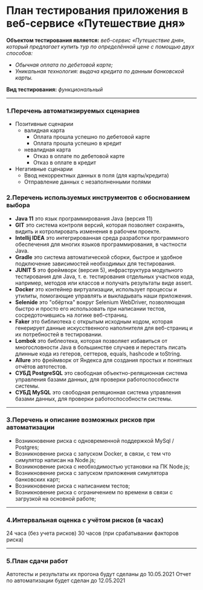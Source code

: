 # План тестирования приложения в веб-сервисе «Путешествие дня»
**Объектом тестирования является:** _веб-сервис «Путешествие дня», который предлагает купить тур по определённой цене с помощью двух способов:_
                                                                           
 * _Обычная оплата по дебетовой карте;_
 * _Уникальная технология: выдача кредита по данным банковской карты._

**Вид тестирования:** _функциональный_ 

---
### 1.Перечень автоматизируемых сценариев
 * Позитивные сценарии 
    * валидная карта
      * Оплата прошла успешно  по дебетовой карте
      * Оплата прошла успешно в кредит   
    * невалидная карта   
      * Отказ в оплате по дебетовой карте
      * Отказ в оплате в кредит  
  * Негативные сценарии
    * Ввод некорректных данных в поля (для карты/кредита)
    * Отправление данных с незаполненными полями

### 2.Перечень используемых инструментов с обоснованием выбора
* **Java 11** это язык программирования Java (версия 11)
* **GIT** это система контроля версий, которая позволяет сохранять, видить и котролировать изменения в рабочем проекте.
* **Intellij IDEA** это интегрированная среда разработки программного обеспечения для многих языков программирования, в частности Java.
* **Gradle** это система автоматической сборки, быстрое и удобное подключение зависимостей необходимых для тестирования.
* **JUNIT 5** это фреймворк (версия 5), инфраструктура модульного тестирования для Java,  т. е. тестирования отдельных участков кода, например, методов или классов и получать результаты виде assert.
* **Docker** это контейнер виртуализации, использует процессы и утилиты, помогающие управлять и выкладывать наши приложения.
* **Selenide** это "обёртка" вокруг Selenium WebDriver, позволяющая быстро и просто его использовать при написании тестов, сосредоточившись на логике веб-страниц.
* **Faker** это библиотека с открытым исходным кодом, которая генерирует данные искусственного наполнителя для веб-страниц и их потребностей в тестировании.
* **Lombok** это библеотека, которая позволяет избавиться от многословности Java в большинстве случаев и перестать писать длинные  кода из гетеров, сеттеров, equals, hashcode и toString.
* **Allure** это фреймворк от Яндекса для создания простых и понятных отчётов автотестов.
* **СУБД PostgreSQL**  это свободная объектно-реляционная система управления базами данных, для проверки работоспособности системы.
* **СУБД MySQL** это свободная реляционная система управления базами данных, для проверки работоспособности системы.
---
### 3.Перечень и описание возможных рисков при автоматизации
* Возникновение риска с одновременной поддержкой MySql / Postgres;
* Возникновение риска с запуском Docker, в связи, с тем что симулятор написан на Node.js;
* Возникновение риска с необходимостью установки на ПК Node.js;
* Возникновение риска с запуском приложения симулятора банковских карт;
* Возникновение риска с написанием тестов;
* Возникновение риска с ограничением по времени в связи с загрузкой на основной работе;

---
### 4.Интервальная оценка с учётом рисков (в часах)
24 часа (без учета рисков)
30 часов (при срабатывании факторов риска)

---
### 5.План сдачи работ 
Автотесты и результаты их прогона будут сделаны до 10.05.2021
Отчет по автоматизации будет сделан до 12.05.2021